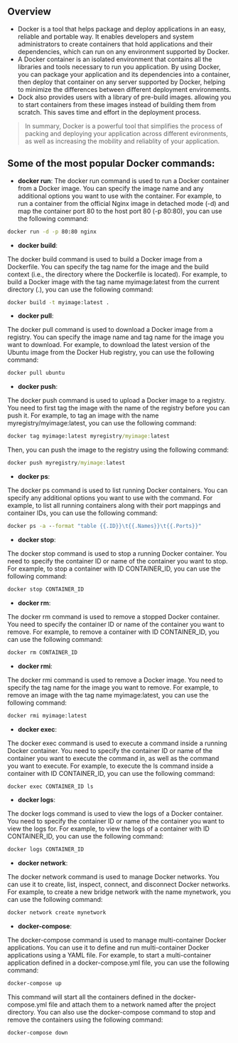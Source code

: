 ## Overview

- Docker is a tool that helps package and deploy applications in an easy, reliable and portable way. It enables developers and system administrators to create containers that hold applications and their dependencies, which can run on any environment supported by Docker.
- A Docker container is an isolated environment that contains all the libraries and tools necessary to run you application. By using Docker, you can package your application and its dependencies into a container, then deploy that container on any server supported by Docker, helping to minimize the differences between different deployment environments.
- Dock also provides users with a library of pre-build images. allowing you to start containers from these images instead of building them from scratch. This saves time and effort in the deployment process.

> In summary, Docker is a powerful tool that simplifies the process of packing and deploying your application across different evironments, as well as increasing the mobility and reliablity of your application.

## Some of the most popular Docker commands:

- **docker run**: The docker run command is used to run a Docker container from a Docker image. You can specify the image name and any additional options you want to use with the container. For example, to run a container from the official Nginx image in detached mode (-d) and map the container port 80 to the host port 80 (-p 80:80), you can use the following command:

```cmd
docker run -d -p 80:80 nginx
```

- **docker build**:

The docker build command is used to build a Docker image from a Dockerfile. You can specify the tag name for the image and the build context (i.e., the directory where the Dockerfile is located). For example, to build a Docker image with the tag name myimage:latest from the current directory (.), you can use the following command:

```cmd
docker build -t myimage:latest .
```

- **docker pull**:

The docker pull command is used to download a Docker image from a registry. You can specify the image name and tag name for the image you want to download. For example, to download the latest version of the Ubuntu image from the Docker Hub registry, you can use the following command:

```cmd
docker pull ubuntu
```

- **docker push**:

The docker push command is used to upload a Docker image to a registry. You need to first tag the image with the name of the registry before you can push it. For example, to tag an image with the name myregistry/myimage:latest, you can use the following command:

```cmd
docker tag myimage:latest myregistry/myimage:latest
```

Then, you can push the image to the registry using the following command:

```cmd
docker push myregistry/myimage:latest
```

- **docker ps**:

The docker ps command is used to list running Docker containers. You can specify any additional options you want to use with the command. For example, to list all running containers along with their port mappings and container IDs, you can use the following command:

```cmd
docker ps -a --format "table {{.ID}}\t{{.Names}}\t{{.Ports}}"
```

- **docker stop**:

The docker stop command is used to stop a running Docker container. You need to specify the container ID or name of the container you want to stop. For example, to stop a container with ID CONTAINER_ID, you can use the following command:

```cmd
docker stop CONTAINER_ID
```

- **docker rm**:

The docker rm command is used to remove a stopped Docker container. You need to specify the container ID or name of the container you want to remove. For example, to remove a container with ID CONTAINER_ID, you can use the following command:

```cmd
docker rm CONTAINER_ID
```

- **docker rmi**:

The docker rmi command is used to remove a Docker image. You need to specify the tag name for the image you want to remove. For example, to remove an image with the tag name myimage:latest, you can use the following command:

```cmd
docker rmi myimage:latest
```

- **docker exec**:

The docker exec command is used to execute a command inside a running Docker container. You need to specify the container ID or name of the container you want to execute the command in, as well as the command you want to execute. For example, to execute the ls command inside a container with ID CONTAINER_ID, you can use the following command:

```cmd
docker exec CONTAINER_ID ls
```

- **docker logs**:

The docker logs command is used to view the logs of a Docker container. You need to specify the container ID or name of the container you want to view the logs for. For example, to view the logs of a container with ID CONTAINER_ID, you can use the following command:

```cmd
docker logs CONTAINER_ID
```

- **docker network**:

The docker network command is used to manage Docker networks. You can use it to create, list, inspect, connect, and disconnect Docker networks. For example, to create a new bridge network with the name mynetwork, you can use the following command:

```cmd
docker network create mynetwork
```

- **docker-compose**:

The docker-compose command is used to manage multi-container Docker applications. You can use it to define and run multi-container Docker applications using a YAML file. For example, to start a multi-container application defined in a docker-compose.yml file, you can use the following command:

```cmd
docker-compose up
```

This command will start all the containers defined in the docker-compose.yml file and attach them to a network named after the project directory. You can also use the docker-compose command to stop and remove the containers using the following command:

```cmd
docker-compose down
```
